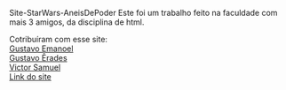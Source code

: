 Site-StarWars-AneisDePoder
Este foi um trabalho feito na faculdade com mais 3 amigos, da disciplina de html.

Cotribuíram com esse site: 
<a href="https://github.com/GustavoAdornelas"> 
  <br>Gustavo Emanoel </a>
<a href="https://github.com/Gustavo-erades"> 
  <br>Gustavo Êrades</a>
<a href="https://github.com/Aluno18"> 
  <br>Victor Samuel </a>
<a href="https://sytlernaraki.github.io/Site-StarWars-AneisDePoder/Index.html"> 
  <br>Link do site </a>

